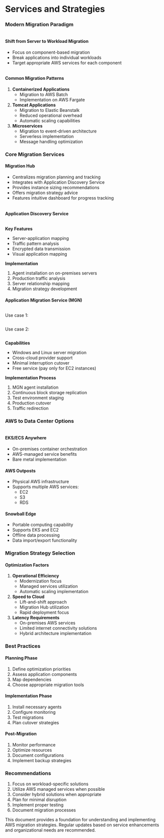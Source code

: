 # Services and Strategies

### Modern Migration Paradigm

<figure><img src="../../../../../.gitbook/assets/image (15).png" alt=""><figcaption></figcaption></figure>

#### Shift from Server to Workload Migration

* Focus on component-based migration
* Break applications into individual workloads
* Target appropriate AWS services for each component



<figure><img src="../../../../../.gitbook/assets/image (8).png" alt=""><figcaption></figcaption></figure>

#### Common Migration Patterns

1. **Containerized Applications**
   * Migration to AWS Batch
   * Implementation on AWS Fargate
2. **Tomcat Applications**
   * Migration to Elastic Beanstalk
   * Reduced operational overhead
   * Automatic scaling capabilities
3. **Microservices**
   * Migration to event-driven architecture
   * Serverless implementation
   * Message handling optimization

### Core Migration Services

#### Migration Hub

* Centralizes migration planning and tracking
* Integrates with Application Discovery Service
* Provides instance sizing recommendations
* Offers migration strategy advice
* Features intuitive dashboard for progress tracking

<figure><img src="../../../../../.gitbook/assets/image (9).png" alt=""><figcaption></figcaption></figure>

#### Application Discovery Service

<figure><img src="../../../../../.gitbook/assets/image (11).png" alt=""><figcaption></figcaption></figure>



**Key Features**

* Server-application mapping
* Traffic pattern analysis
* Encrypted data transmission
* Visual application mapping

**Implementation**

1. Agent installation on on-premises servers
2. Production traffic analysis
3. Server relationship mapping
4. Migration strategy development

#### Application Migration Service (MGN)

<figure><img src="../../../../../.gitbook/assets/image (10).png" alt=""><figcaption></figcaption></figure>

Use case 1:

<figure><img src="../../../../../.gitbook/assets/image (12).png" alt=""><figcaption></figcaption></figure>

Use case 2:

<figure><img src="../../../../../.gitbook/assets/image (13).png" alt=""><figcaption></figcaption></figure>



**Capabilities**

* Windows and Linux server migration
* Cross-cloud provider support
* Minimal interruption cutover
* Free service (pay only for EC2 instances)

**Implementation Process**

1. MGN agent installation
2. Continuous block storage replication
3. Test environment staging
4. Production cutover
5. Traffic redirection



### AWS to Data Center Options

<figure><img src="../../../../../.gitbook/assets/image (14).png" alt=""><figcaption></figcaption></figure>

#### EKS/ECS Anywhere

* On-premises container orchestration
* AWS-managed service benefits
* Bare metal implementation

#### AWS Outposts

* Physical AWS infrastructure
* Supports multiple AWS services:
  * EC2
  * S3
  * RDS

#### Snowball Edge

* Portable computing capability
* Supports EKS and EC2
* Offline data processing
* Data import/export functionality

### Migration Strategy Selection

#### Optimization Factors

1. **Operational Efficiency**
   * Modernization focus
   * Managed services utilization
   * Automatic scaling implementation
2. **Speed to Cloud**
   * Lift-and-shift approach
   * Migration Hub utilization
   * Rapid deployment focus
3. **Latency Requirements**
   * On-premises AWS services
   * Limited internet connectivity solutions
   * Hybrid architecture implementation

### Best Practices

#### Planning Phase

1. Define optimization priorities
2. Assess application components
3. Map dependencies
4. Choose appropriate migration tools

#### Implementation Phase

1. Install necessary agents
2. Configure monitoring
3. Test migrations
4. Plan cutover strategies

#### Post-Migration

1. Monitor performance
2. Optimize resources
3. Document configurations
4. Implement backup strategies

### Recommendations

1. Focus on workload-specific solutions
2. Utilize AWS managed services when possible
3. Consider hybrid solutions when appropriate
4. Plan for minimal disruption
5. Implement proper testing
6. Document migration processes

This document provides a foundation for understanding and implementing AWS migration strategies. Regular updates based on service enhancements and organizational needs are recommended.
